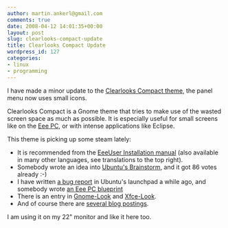 ```yaml
---
author: martin.ankerl@gmail.com
comments: true
date: 2008-04-12 14:01:35+00:00
layout: post
slug: clearlooks-compact-update
title: Clearlooks Compact Update
wordpress_id: 127
categories:
- linux
- programming
---
```


I have made a minor update to the [Clearlooks Compact theme](/2007/11/04/clearlooks-compact-gnome-theme/), the panel menu now uses small icons.

Clearlooks Compact is a Gnome theme that tries to make use of the wasted screen space as much as possible. It is especially useful for small screens like on the [Eee PC](http://eeepc.asus.com/global/), or with intense applications like Eclipse.

This theme is picking up some steam lately:


* It is recommended from the [EeeUser Installation manual](http://wiki.eeeuser.com/ubuntu:eeexubuntu:customization) (also available in many other languages, see translations to the top right).
* Somebody wrote an idea into [Ubuntu's Brainstorm](http://brainstorm.ubuntu.com/idea/6772/), and it got 86 votes already :-)
* I have written [a bug report](https://bugs.launchpad.net/ubuntu/+source/ubuntu-artwork/+bug/160938 ) in Ubuntu's launchpad a while ago, and somebody wrote [an Eee PC blueprint](https://blueprints.launchpad.net/ubuntu-eee/+spec/compact-theme)
* There is an entry in [Gnome-Look](http://www.gnome-look.org/content/show.php/Clearlooks+Compact?content=69357) and [Xfce-Look](http://www.xfce-look.org/content/show.php/Clearlooks%20Compact?content=69357).
* And of course there are [several blog postings](http://blogsearch.google.com/blogsearch?hl=en&q=clearlooks+compact&btnG=Search+Blogs).


I am using it on my 22" monitor and like it here too.
